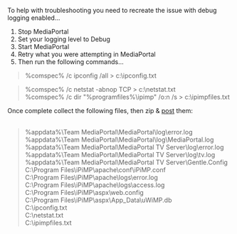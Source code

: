 To help with troubleshooting you need to recreate the issue with debug logging enabled...
  1. Stop MediaPortal
  1. Set your logging level to Debug
  1. Start MediaPortal
  1. Retry what you were attempting in MediaPortal
  1. Then run the following commands...

> %comspec% /c ipconfig /all > c:\ipconfig.txt<br>
<blockquote>%comspec% /c netstat -abnop TCP > c:\netstat.txt<br>
%comspec% /c dir "%programfiles%\ipimp" /o:n /s > c:\ipimpfiles.txt<br></blockquote>

Once complete collect the following files, then zip & <a href='http://forum.team-mediaportal.com/ipimp-518/'>post</a> them:<br>
<br>
<blockquote>%appdata%\Team MediaPortal\MediaPortal\log\error.log<br>
%appdata%\Team MediaPortal\MediaPortal\log\MediaPortal.log<br>
%appdata%\Team MediaPortal\MediaPortal TV Server\log\error.log<br>
%appdata%\Team MediaPortal\MediaPortal TV Server\log\tv.log<br>
%appdata%\Team MediaPortal\MediaPortal TV Server\Gentle.Config<br>
C:\Program Files\iPiMP\apache\conf\iPiMP.conf<br>
C:\Program Files\iPiMP\apache\logs\error.log<br>
C:\Program Files\iPiMP\apache\logs\access.log<br>
C:\Program Files\iPiMP\aspx\web.config<br>
C:\Program Files\iPiMP\aspx\App_Data\uWiMP.db<br>
C:\ipconfig.txt<br>
C:\netstat.txt<br>
C:\ipimpfiles.txt<br>